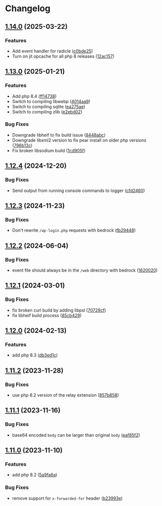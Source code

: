 # Changelog

## [1.14.0](https://github.com/ymirapp/php-runtime/compare/v1.13.0...v1.14.0) (2025-03-22)


### Features

* Add event handler for radicle ([c0bde25](https://github.com/ymirapp/php-runtime/commit/c0bde25e613593d9e692af4fd74a2bd54fb922d3))
* Turn on jit opcache for all php 8 releases ([12ac157](https://github.com/ymirapp/php-runtime/commit/12ac1575ed93e16052a3c57f742de36851a5efe1))

## [1.13.0](https://github.com/ymirapp/php-runtime/compare/v1.12.4...v1.13.0) (2025-01-21)


### Features

* Add php 8.4 ([ff14738](https://github.com/ymirapp/php-runtime/commit/ff1473811243a5241763832c7c0cdb072f3690a1))
* Switch to compiling libwebp ([4014aa9](https://github.com/ymirapp/php-runtime/commit/4014aa921c9fe4f4ce39e89e2c8c2d22dd988f52))
* Switch to compiling sqlite ([ea275ae](https://github.com/ymirapp/php-runtime/commit/ea275ae37fa8917f2a3fc70e401a032e5d178795))
* Switch to compiling zlib ([e2ebd02](https://github.com/ymirapp/php-runtime/commit/e2ebd02757c1a43fbd3291b1429f64cfcc6786e7))


### Bug Fixes

* Downgrade libheif to fix build issue ([8448abc](https://github.com/ymirapp/php-runtime/commit/8448abc9a0594ef42d1c06adc1281608677fc774))
* Downgrade libxml2 version to fix pear install on older php versions ([796b13c](https://github.com/ymirapp/php-runtime/commit/796b13c95e4e25caf0c8fa9e0b009efdd71ec699))
* Fix broken libsodium build ([1cd905f](https://github.com/ymirapp/php-runtime/commit/1cd905f60bbef1bced5de87feff3505e25262ec5))

## [1.12.4](https://github.com/ymirapp/php-runtime/compare/v1.12.3...v1.12.4) (2024-12-20)


### Bug Fixes

* Send output from running console commands to logger ([cfd2460](https://github.com/ymirapp/php-runtime/commit/cfd246014b82be4245436db7f33851e48764eb55))

## [1.12.3](https://github.com/ymirapp/php-runtime/compare/v1.12.2...v1.12.3) (2024-11-23)


### Bug Fixes

* Don't rewrite `/wp-login.php` requests with bedrock ([fb29448](https://github.com/ymirapp/php-runtime/commit/fb29448fb275e5ca6422c340b36cbce4fc6f23c3))

## [1.12.2](https://github.com/ymirapp/php-runtime/compare/v1.12.1...v1.12.2) (2024-06-04)


### Bug Fixes

* event file should always be in the `/web` directory with bedrock ([1620020](https://github.com/ymirapp/php-runtime/commit/16200204b704df165088c24f33042e6a51ae4e9d))

## [1.12.1](https://github.com/ymirapp/php-runtime/compare/v1.12.0...v1.12.1) (2024-03-01)


### Bug Fixes

* fix broken curl build by adding libpsl ([70729cf](https://github.com/ymirapp/php-runtime/commit/70729cf630fe180382628870bc57e15c8820fe80))
* fix libheif build process ([85cb429](https://github.com/ymirapp/php-runtime/commit/85cb429b64dac11ace02fd44d9720ebb8bdfc262))

## [1.12.0](https://github.com/ymirapp/php-runtime/compare/v1.11.2...v1.12.0) (2024-02-13)


### Features

* add php 8.3 ([db3ed1c](https://github.com/ymirapp/php-runtime/commit/db3ed1c21cf5395f8e5a5a9fe9b6f9d4c9d2b514))

## [1.11.2](https://github.com/ymirapp/php-runtime/compare/v1.11.1...v1.11.2) (2023-11-28)


### Bug Fixes

* use php 8.2 version of the relay extension ([857b858](https://github.com/ymirapp/php-runtime/commit/857b8587aa40bc73d0b24a4a7e15af3d999f63bd))

## [1.11.1](https://github.com/ymirapp/php-runtime/compare/v1.11.0...v1.11.1) (2023-11-16)


### Bug Fixes

* base64 encoded `body` can be larger than original `body` ([eaf85f2](https://github.com/ymirapp/php-runtime/commit/eaf85f2a5f4778c90c2216cb81773a970d37913b))

## [1.11.0](https://github.com/ymirapp/php-runtime/compare/v1.10.2...v1.11.0) (2023-11-10)


### Features

* add php 8.2 ([5a9fa6a](https://github.com/ymirapp/php-runtime/commit/5a9fa6a1e949b6bccac110257951679d7d23b3af))


### Bug Fixes

* remove support for `x-forwarded-for` header ([b23993e](https://github.com/ymirapp/php-runtime/commit/b23993eaa6642a4a4071fb57f73bdf69658f4a6e))
